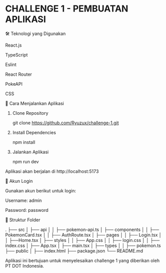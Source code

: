 # CHALLENGE 1 - PEMBUATAN APLIKASI

🛠️ Teknologi yang Digunakan

React.js

TypeScript

Eslint

React Router

PokeAPI

CSS

🚀 Cara Menjalankan Aplikasi

1. Clone Repository

   git clone https://github.com/Ryuzux/challenge-1.git

2. Install Dependencies

   npm install

3. Jalankan Aplikasi

   npm run dev

Aplikasi akan berjalan di http://localhost:5173

🔐 Akun Login

Gunakan akun berikut untuk login:

Username: admin

Password: password

📝 Struktur Folder

.
├── src
│ ├── api
│ │ ├── pokemon-api.ts
│ ├── components
│ │ ├── PokemonCard.tsx
│ │ ├── AuthRoute.tsx
│ ├── pages
│ │ ├── Login.tsx
│ │ ├──Home.tsx
│ ├── styles
│ │ ├── App.css
│ │ ├── login.css
│ │ ├── index.css
│ ├── App.tsx
│ ├── main.tsx
│ ├── types
│ │ ├── pokemon.ts
├── public
│ ├── index.html
├── package.json
└── README.md

Aplikasi ini bertujuan untuk menyelesaikan challenge 1 yang diberikan oleh PT DOT Indonesia.
